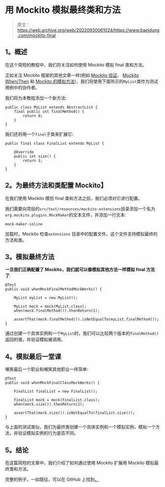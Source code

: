 # 用 Mockito 模拟最终类和方法

> 原文：<https://web.archive.org/web/20220930061024/https://www.baeldung.com/mockito-final>

## **1。概述**

在这个简短的教程中，我们将关注如何使用 Mockito 模拟 final 类和方法。

正如关注 Mockito 框架的其他文章一样(例如 [Mockito 验证](/web/20221026103456/https://www.baeldung.com/mockito-verify)、 [Mockito When/Then](/web/20221026103456/https://www.baeldung.com/mockito-behavior) 和 [Mockito 的模拟方法](/web/20221026103456/https://www.baeldung.com/mockito-mock-methods))，我们将使用下面所示的`MyList`类作为测试用例中的协作者。

我们将为本教程添加一个新方法:

```
public class MyList extends AbstractList {
    final public int finalMethod() {
        return 0;
    }
}
```

我们还将用一个`final`子类来扩展它:

```
public final class FinalList extends MyList {

    @Override
    public int size() {
        return 1;
    }
} 
```

## **2。为最终方法和类配置 Mockito】**

在我们使用 Mockito 模仿 final 类和方法之前，我们必须对它进行配置。

我们需要向项目的`src/test/resources/mockito-extensions`目录添加一个名为`org.mockito.plugins.MockMaker`的文本文件，并添加一行文本:

```
mock-maker-inline 
```

加载时，Mockito 检查`extensions` 目录中的配置文件。这个文件支持模拟最终的方法和类。

## **3。模拟最终方法**

**一旦我们正确配置了 Mockito，我们就可以像模拟其他方法一样模拟 final 方法了**:

```
@Test
public void whenMockFinalMethodMockWorks() {

    MyList myList = new MyList();

    MyList mock = mock(MyList.class);
    when(mock.finalMethod()).thenReturn(1);

    assertThat(mock.finalMethod()).isNotEqualTo(myList.finalMethod());
} 
```

通过创建一个具体实例和一个`MyList`的，我们可以比较两个版本的`finalMethod()`返回的值，并验证模拟被调用。

## **4。模拟最后一堂课**

嘲笑最后一个职业和嘲笑其他职业一样简单:

```
@Test
public void whenMockFinalClassMockWorks() {

    FinalList finalList = new FinalList();

    FinalList mock = mock(FinalList.class);
    when(mock.size()).thenReturn(2);

    assertThat(mock.size()).isNotEqualTo(finalList.size());
} 
```

与上面的测试类似，我们为最终类创建一个具体实例和一个模拟实例，模拟一个方法，并验证模拟实例的行为是否不同。

## **5。结论**

在这篇简短的文章中，我们介绍了如何通过使用 Mockito 扩展用 Mockito 模拟最终类和方法。

完整的例子，一如既往，可以在 GitHub 上找到[。](https://web.archive.org/web/20221026103456/https://github.com/eugenp/tutorials/tree/master/testing-modules/mockito-simple)